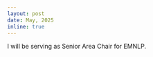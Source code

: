 ```yaml
---
layout: post
date: May, 2025
inline: true
---
```


I will be serving as Senior Area Chair for EMNLP.